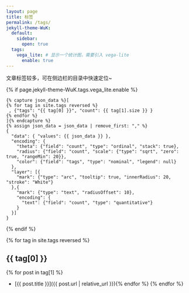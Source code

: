 ```yaml
---
layout: page
title: 标签
permalink: /tags/
jekyll-theme-WuK:
  default:
    sidebar:
      open: true
  tags:
    vega_lite: # 显示一个统计图，需要引入 vega-lite
      enable: true
---
```


文章标签较多，可在侧边栏的目录中快速定位~

{% if page.jekyll-theme-WuK.tags.vega_lite.enable %}

```vega-lite
{% capture json_data %}[
{% for tag in site.tags reversed %}
 , {"tags": "{{ tag[0] }}", "count": {{ tag[1].size }} }
{% endfor %}
]{% endcapture %}
{% assign json_data = json_data | remove_first: "," %}
{
  "data": { "values": {{ json_data }} },
  "encoding": {
    "theta": {"field": "count", "type": "ordinal", "stack": true},
    "radius": {"field": "count", "scale": {"type": "sqrt", "zero": true, "rangeMin": 20}},
    "color": {"field": "tags", "type": "nominal", "legend": null}
  },
  "layer": [{
    "mark": {"type": "arc", "tooltip": true, "innerRadius": 20, "stroke": "White"}
  },{
    "mark": {"type": "text", "radiusOffset": 10},
    "encoding": {
      "text": {"field": "count", "type": "quantitative"}
    }
  }]
}
```

{% endif %}

{% for tag in site.tags reversed %}
## {{ tag[0] }}

{% for post in tag[1] %}
- [{{ post.title }}]({{ post.url | relative_url }}){% endfor %}
{% endfor %}
